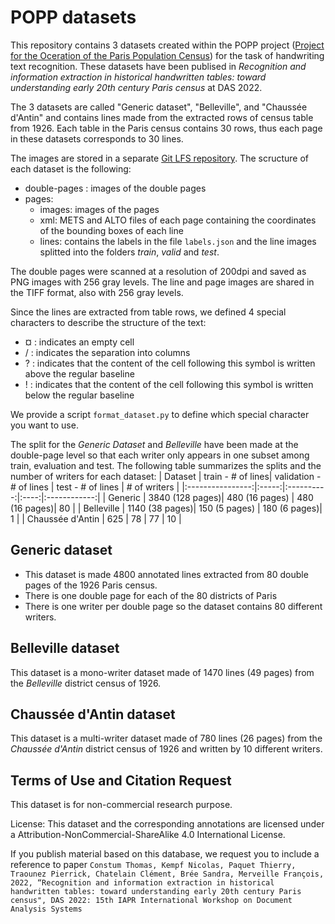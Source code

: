 # POPP datasets

This repository contains 3 datasets created within the POPP project ([Project for the Oceration of the Paris Population Census](https://popp.hypotheses.org/#ancre2)) for the task of handwriting text recognition.
These datasets have been publised in *Recognition and information extraction in historical handwritten tables: toward understanding early 20th century Paris census* at DAS 2022.

The 3 datasets are called "Generic dataset", "Belleville", and "Chaussée d'Antin" and contains lines made from the extracted rows of census table from 1926. Each table in the Paris census contains 30 rows, thus each page in these datasets corresponds to 30 lines.

The images are stored in a separate [Git LFS repository](https://git.litislab.fr/tconstum/popp-datasets).
The scructure of each dataset is the following:
- double-pages : images of the double pages
- pages:
  - images: images of the pages
  - xml: METS and ALTO files of each page containing the coordinates of the bounding boxes of each line
  - lines: contains the labels in the file ```labels.json``` and the line images splitted into the folders *train*, *valid* and *test*.

The double pages were scanned at a resolution of 200dpi and saved as PNG images with 256 gray levels.
The line and page images are shared in the TIFF format, also with 256 gray levels.

Since the lines are extracted from table rows, we defined 4 special characters to describe the structure of the text:
- ¤ : indicates an empty cell
- / : indicates the separation into columns
- ? : indicates that the content of the cell following this symbol is written above the regular baseline
- ! : indicates that the content of the cell following this symbol is written below the regular baseline

We provide a script ```format_dataset.py``` to define which special character you want to use.


The split for the *Generic Dataset* and *Belleville* have been made at the double-page level so that each writer only appears in one subset among train, evaluation and test. The following table summarizes the splits and the number of writers for each dataset:
|      Dataset     | train - # of lines| validation - # of lines | test - # of lines | # of writers |
|:----------------:|:-----:|:----------:|:----:|:------------:|
|      Generic     |  3840 (128 pages)|     480 (16 pages)   |  480  (16 pages)|      80      |
|    Belleville    |  1140 (38 pages)|     150 (5 pages)  |  180 (6 pages)|       1      |
| Chaussée d'Antin |  625  |     78     |  77  |      10      |
## Generic dataset

- This dataset is made 4800 annotated lines extracted from 80 double pages of the 1926 Paris census.
- There is one double page for each of the 80 districts of Paris
- There is one writer per double page so the dataset contains 80 different writers.

## Belleville dataset

This dataset is a mono-writer dataset made of 1470 lines (49 pages) from the *Belleville* district census of 1926.

## Chaussée d'Antin dataset

This dataset is a multi-writer dataset made of 780 lines (26 pages) from the *Chaussée d'Antin* district census of 1926 and written by 10 different writers.

## Terms of Use and Citation Request
This dataset is for non-commercial research purpose. 

License:  This dataset and the corresponding annotations are licensed under a Attribution-NonCommercial-ShareAlike 4.0 International License.

If you publish material based on this database, we request you to include a reference to paper `Constum Thomas, Kempf Nicolas, Paquet Thierry, Traounez Pierrick, Chatelain Clément, Brée Sandra, Merveille François, 2022, “Recognition and information extraction in historical handwritten tables: toward understanding early 20th century Paris census", DAS 2022: 15th IAPR International Workshop on Document Analysis Systems`
